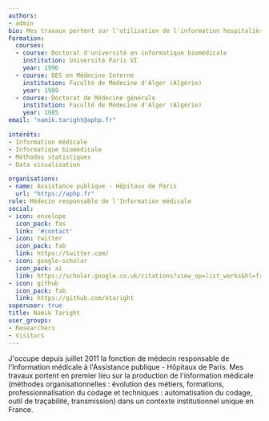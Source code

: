 ```yaml
---
authors:
- admin
bio: Mes travaux portent sur l'utilisation de l'information hospitalière à des fins de pilotage de l'activité et de son financement.
Formation:
  courses:
  - course: Doctorat d'université en informatique biomédicale
    institution: Université Paris VI
    year: 1996
  - course: DES en Médecine Interne 
    institution: Faculté de Médecine d'Alger (Algérie)
    year: 1989
  - course: Doctorat de Médecine générale 
    institution: Faculté de Médecine d'Alger (Algérie)
    year: 1985
email: "namik.taright@aphp.fr"

intérêts:
- Information médicale
- Informatique biomédicale
- Méthodes statistiques 
- Data visualisation

organisations:
- name: Assistance publique - Hôpitaux de Paris
  url: "https://aphp.fr"
role: Médecin responsable de l'Information médicale
social:
- icon: envelope
  icon_pack: fas
  link: '#contact'
- icon: twitter
  icon_pack: fab
  link: https://twitter.com/
- icon: google-scholar
  icon_pack: ai
  link: https://scholar.google.co.uk/citations?view_op=list_works&hl=fr&user=m4sfeaQAAAAJ
- icon: github
  icon_pack: fab
  link: https://github.com/ntaright
superuser: true
title: Namik Taright
user_groups:
- Researchers
- Visitors
---
```


J'occupe depuis juillet 2011 la fonction de médecin responsable de l'Information médicale à l'Assistance publique - Hôpitaux de Paris. Mes travaux portent en premier lieu sur la production de l'information médicale (méthodes organisationnelles : évolution des métiers, formations, professionnalisation du codage et techniques : automatisation du codage, outil de traçabilité, transmission) dans un contexte institutionnel unique en France.

